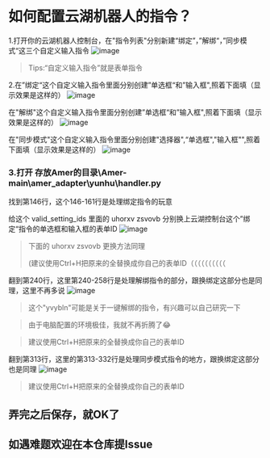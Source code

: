 # 如何配置云湖机器人的指令？

1.打开你的云湖机器人控制台，在"指令列表"分别新建“绑定”，”解绑“，”同步模式“这三个自定义输入指令
![image](https://github.com/user-attachments/assets/6d5b3f5a-df88-4978-9808-695c868aa65e)

> Tips:“自定义输入指令”就是表单指令

2.在”绑定“这个自定义输入指令里面分别创建”单选框“和”输入框",照着下面填（显示效果是这样的）
![image](https://github.com/user-attachments/assets/94324cf4-5b70-4157-9839-8130efe4b678)

在"解绑"这个自定义输入指令里面分别创建”单选框“和”输入框",照着下面填（显示效果是这样的）
![image](https://github.com/user-attachments/assets/4788690c-bb5d-40fd-b3a2-c08ed822ec46)

在"同步模式"这个自定义输入指令里面分别创建"选择器",“单选框","输入框"",照着下面填（显示效果是这样的）
![image](https://github.com/user-attachments/assets/2b534fb7-84af-470f-9224-a87775d2cf58)

### 3.打开  存放Amer的目录\Amer-main\amer_adapter\yunhu\handler.py
找到第146行，这个146-161行是处理绑定指令的玩意

给这个 valid_setting_ids 里面的 uhorxv zsvovb 分别换上云湖控制台这个”绑定“指令的单选框和输入框的表单ID
![image](https://github.com/user-attachments/assets/ec1ba17b-ae63-42e0-8fca-4130fa4f3442)
> 下面的 uhorxv zsvovb 更换方法同理
> 
> (建议使用Ctrl+H把原来的全替换成你自己的表单ID（（（（（（（（（（

翻到第240行，这里第240-258行是处理解绑指令的部分，跟换绑定这部分也是同理，这里不再多说
![image](https://github.com/user-attachments/assets/89afdce3-1799-4df4-bc8b-65a7b2692890)
> 这个"yvybln"可能是关于一键解绑的指令，有兴趣可以自己研究一下

> 由于电脑配置的环境极佳，我就不再折腾了😂

> 建议使用Ctrl+H把原来的全替换成你自己的表单ID

翻到第313行，这里的第313-332行是处理同步模式指令的地方，跟换绑定这部分也是同理
![image](https://github.com/user-attachments/assets/33973502-31c2-4c1e-97a9-d23072f10463)
> 建议使用Ctrl+H把原来的全替换成你自己的表单ID

## 弄完之后保存，就OK了
## 如遇难题欢迎在本仓库提Issue


















